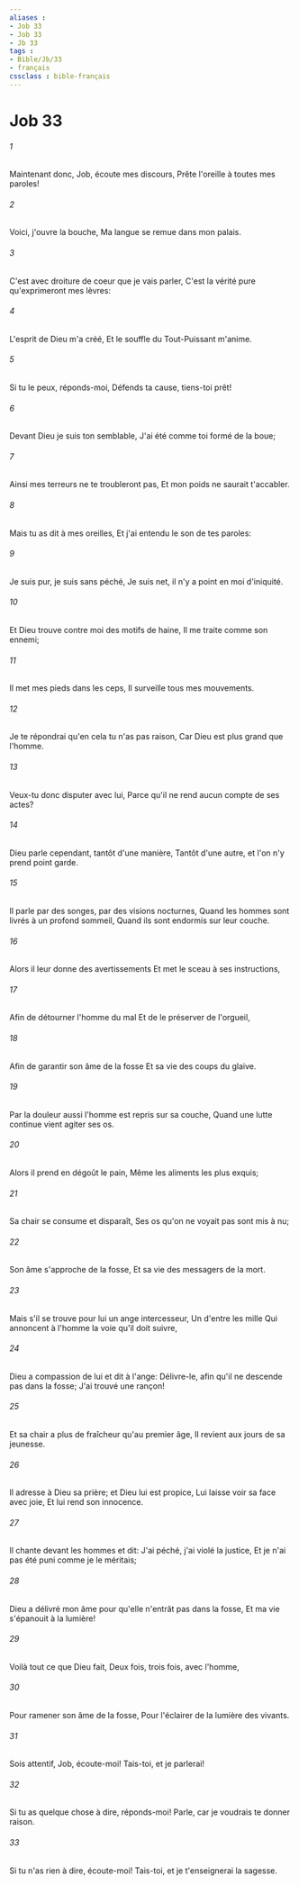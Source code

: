 ```yaml
---
aliases : 
- Job 33
- Job 33
- Jb 33
tags : 
- Bible/Jb/33
- français
cssclass : bible-français
---
```


# Job 33

###### 1
Maintenant donc, Job, écoute mes discours, Prête l'oreille à toutes mes paroles!
###### 2
Voici, j'ouvre la bouche, Ma langue se remue dans mon palais.
###### 3
C'est avec droiture de coeur que je vais parler, C'est la vérité pure qu'exprimeront mes lèvres:
###### 4
L'esprit de Dieu m'a créé, Et le souffle du Tout-Puissant m'anime.
###### 5
Si tu le peux, réponds-moi, Défends ta cause, tiens-toi prêt!
###### 6
Devant Dieu je suis ton semblable, J'ai été comme toi formé de la boue;
###### 7
Ainsi mes terreurs ne te troubleront pas, Et mon poids ne saurait t'accabler.
###### 8
Mais tu as dit à mes oreilles, Et j'ai entendu le son de tes paroles:
###### 9
Je suis pur, je suis sans péché, Je suis net, il n'y a point en moi d'iniquité.
###### 10
Et Dieu trouve contre moi des motifs de haine, Il me traite comme son ennemi;
###### 11
Il met mes pieds dans les ceps, Il surveille tous mes mouvements.
###### 12
Je te répondrai qu'en cela tu n'as pas raison, Car Dieu est plus grand que l'homme.
###### 13
Veux-tu donc disputer avec lui, Parce qu'il ne rend aucun compte de ses actes?
###### 14
Dieu parle cependant, tantôt d'une manière, Tantôt d'une autre, et l'on n'y prend point garde.
###### 15
Il parle par des songes, par des visions nocturnes, Quand les hommes sont livrés à un profond sommeil, Quand ils sont endormis sur leur couche.
###### 16
Alors il leur donne des avertissements Et met le sceau à ses instructions,
###### 17
Afin de détourner l'homme du mal Et de le préserver de l'orgueil,
###### 18
Afin de garantir son âme de la fosse Et sa vie des coups du glaive.
###### 19
Par la douleur aussi l'homme est repris sur sa couche, Quand une lutte continue vient agiter ses os.
###### 20
Alors il prend en dégoût le pain, Même les aliments les plus exquis;
###### 21
Sa chair se consume et disparaît, Ses os qu'on ne voyait pas sont mis à nu;
###### 22
Son âme s'approche de la fosse, Et sa vie des messagers de la mort.
###### 23
Mais s'il se trouve pour lui un ange intercesseur, Un d'entre les mille Qui annoncent à l'homme la voie qu'il doit suivre,
###### 24
Dieu a compassion de lui et dit à l'ange: Délivre-le, afin qu'il ne descende pas dans la fosse; J'ai trouvé une rançon!
###### 25
Et sa chair a plus de fraîcheur qu'au premier âge, Il revient aux jours de sa jeunesse.
###### 26
Il adresse à Dieu sa prière; et Dieu lui est propice, Lui laisse voir sa face avec joie, Et lui rend son innocence.
###### 27
Il chante devant les hommes et dit: J'ai péché, j'ai violé la justice, Et je n'ai pas été puni comme je le méritais;
###### 28
Dieu a délivré mon âme pour qu'elle n'entrât pas dans la fosse, Et ma vie s'épanouit à la lumière!
###### 29
Voilà tout ce que Dieu fait, Deux fois, trois fois, avec l'homme,
###### 30
Pour ramener son âme de la fosse, Pour l'éclairer de la lumière des vivants.
###### 31
Sois attentif, Job, écoute-moi! Tais-toi, et je parlerai!
###### 32
Si tu as quelque chose à dire, réponds-moi! Parle, car je voudrais te donner raison.
###### 33
Si tu n'as rien à dire, écoute-moi! Tais-toi, et je t'enseignerai la sagesse.
